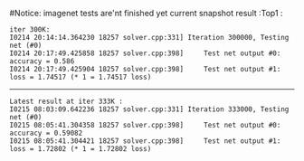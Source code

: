 #Notice: 
imagenet tests are'nt finished yet
current snapshot result :Top1 :   
```
iter 300K:
I0214 20:14:14.364230 18257 solver.cpp:331] Iteration 300000, Testing net (#0)
I0214 20:17:49.425858 18257 solver.cpp:398]     Test net output #0: accuracy = 0.586
I0214 20:17:49.425904 18257 solver.cpp:398]     Test net output #1: loss = 1.74517 (* 1 = 1.74517 loss)
```
-----------------------
```
Latest result at iter 333K : 
I0215 08:03:09.642236 18257 solver.cpp:331] Iteration 333000, Testing net (#0)
I0215 08:05:41.304358 18257 solver.cpp:398]     Test net output #0: accuracy = 0.59082
I0215 08:05:41.304421 18257 solver.cpp:398]     Test net output #1: loss = 1.72802 (* 1 = 1.72802 loss)
```
